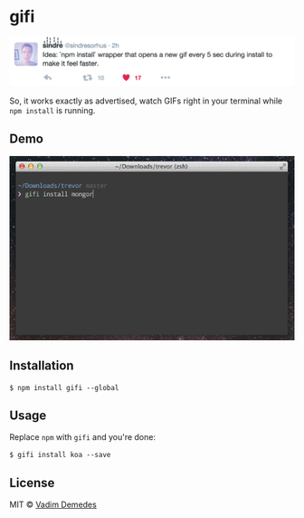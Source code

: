 # gifi

<a href="https://twitter.com/sindresorhus/status/702220589419753472"><img src="media/motivation.png" width="584"></a>

So, it works exactly as advertised, watch GIFs right in your terminal while `npm install` is running.


## Demo

![](media/demo.gif)


## Installation

```
$ npm install gifi --global
```


## Usage

Replace `npm` with `gifi` and you're done:

```
$ gifi install koa --save
```


## License

MIT © [Vadim Demedes](https://github.com/vdemedes)
